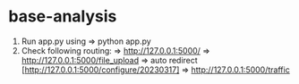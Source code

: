 # base-analysis
1. Run app.py using => python app.py
2. Check following routing:
=> http://127.0.0.1:5000/
=> http://127.0.0.1:5000/file_upload => auto redirect [http://127.0.0.1:5000/configure/20230317]
=> http://127.0.0.1:5000/traffic

